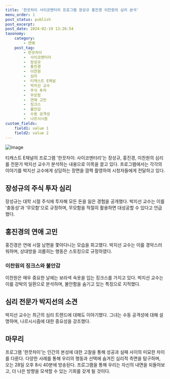 ```yaml
---
title: '한끗차이 사이코멘터리 프로그램 장성규 홍진경 이찬원의 심리 분석'
menu_order: 1
post_status: publish
post_excerpt: 
post_date: 2024-02-19 13:26:54
taxonomy:
    category:
        - 연예
    post_tag:
        - 한끗차이
        -  사이코멘터리
        -  장성규
        -  홍진경
        -  이찬원
        -  심리
        -  티캐스트 E채널
        -  박지선 교수
        -  주식 투자
        -  무모함
        -  연애 고민
        -  징크스
        -  불안감
        -  수동 공격성
        -  나르시시즘
custom_fields:
    field1: value 1
    field2: value 2
---
```


![Image](https://ssl.pstatic.net/mimgnews/image/108/2024/02/13/0003214473_001_20240213095601230.jpg?type=w540)

티캐스트 E채널의 프로그램 '한끗차이: 사이코멘터리'는 장성규, 홍진경, 이찬원의 심리를 전문가 박지선 교수가 분석하는 내용으로 이목을 끌고 있다. 프로그램에서는 각각의 이야기를 박지선 교수에게 상담하는 장면을 깜짝 촬영하여 시청자들에게 전달하고 있다.
## 장성규의 주식 투자 심리
장성규는 대학 시절 주식에 투자해 모든 돈을 잃은 경험을 공개했다. 박지선 교수는 이를 '충동성'과 '무모함'으로 규정하며, 무모함을 적절히 활용하면 대성공할 수 있다고 언급했다.
## 홍진경의 연애 고민
홍진경은 연애 시절 남편을 쫓아다니는 모습을 회고했다. 박지선 교수는 이를 경악스러워하며, 상대방을 괴롭히는 행동은 스토킹으로 규정하였다.
### 이찬원의 징크스와 불안감
이찬원은 매우 중요한 날에는 보라색 속옷을 입는 징크스를 가지고 있다. 박지선 교수는 이를 강박의 일환으로 분석하며, 불안함을 숨기고 있는 특징으로 지적했다.
## 심리 전문가 박지선의 소견
박지선 교수는 최근의 심리 트렌드에 대해도 이야기했다. 그녀는 수동 공격성에 대해 설명하며, 나르시시즘에 대한 중요성을 강조했다.
## 마무리
프로그램 '한끗차이'는 인간의 본성에 대한 고찰을 통해 성공과 실패 사이의 미묘한 차이를 다룬다. 다양한 사례를 통해 우리의 행동과 선택에 숨겨진 심리적 측면을 탐구하며, 오는 28일 오후 8시 40분에 방송된다. 프로그램을 통해 우리는 자신의 내면을 되돌아보고, 더 나은 방향을 모색할 수 있는 기회를 갖게 될 것이다.
